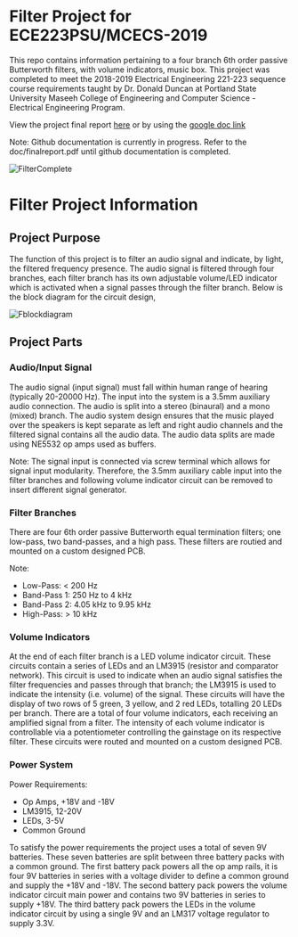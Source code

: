 # Filter Project for ECE223PSU/MCECS-2019

This repo contains information pertaining to a four branch 6th order passive Butterworth filters, with volume indicators, music box.
This project was completed to meet the 2018-2019 Electrical Engineering 221-223 sequence course requirements taught by Dr. Donald Duncan at Portland State University Maseeh College of Engineering and Computer Science - Electrical Engineering Program. 

View the project final report [here](/docs/finalreport.pdf) or by using the [google doc link](https://docs.google.com/document/d/1vV6OJEWidjzbffv2h6qe4K4YXA2pBC030I1_OhE0v94/edit?usp=sharing)

Note: Github documentation is currently in progress. Refer to the doc/finalreport.pdf until github documentation is completed.

![FilterComplete](/img/donepic1.jpg)

# Filter Project Information

## Project Purpose

The function of this project is to filter an audio signal and indicate, by light, the filtered frequency presence. The audio signal is filtered through four branches, each filter branch has its own adjustable volume/LED indicator which is activated when a signal passes through the filter branch. Below is the block diagram for the circuit design,

![Fblockdiagram](/img/blockdiagram.jpg)


## Project Parts

### Audio/Input Signal

The audio signal (input signal) must fall within human range of hearing (typically 20-20000 Hz). The input into the system is a 3.5mm auxiliary audio connection. The audio is split into a stereo (binaural) and a mono (mixed) branch. The audio system design ensures that the music played over the speakers is kept separate as left and right audio channels and the filtered signal contains all the audio data. The audio data splits are made using NE5532 op amps used as buffers.

Note: The signal input is connected via screw terminal which allows for signal input modularity. Therefore, the 3.5mm auxiliary cable input into the filter branches and following volume indicator circuit can be removed to insert different signal generator.

### Filter Branches

There are four 6th order passive Butterworth equal termination filters; one low-pass, two band-passes, and a high pass. These filters are routied and mounted on a custom designed PCB.

Note: 
- Low-Pass: < 200 Hz
- Band-Pass 1: 250 Hz to 4 kHz
- Band-Pass 2: 4.05 kHz to 9.95 kHz
- High-Pass: > 10 kHz

### Volume Indicators

At the end of each filter branch is a LED volume indicator circuit. These circuits contain a series of LEDs and an LM3915 (resistor and comparator network). This circuit is used to indicate when an audio signal satisfies the filter frequencies and passes through that branch; the LM3915 is used to indicate the intensity (i.e. volume) of the signal. These circuits will have the display of two rows of 5 green, 3 yellow, and 2 red LEDs, totalling 20 LEDs per branch. There are a total of four volume indicators, each receiving an amplified signal from a filter.  The intensity of each volume indicator is controllable via a potentiometer controlling the gainstage on its respective filter. These circuits were routed and mounted on a custom designed PCB.

### Power System

Power Requirements:
- Op Amps, +18V and -18V
- LM3915, 12-20V
- LEDs, 3-5V
- Common Ground

To satisfy the power requirements the project uses a total of seven 9V batteries. These seven batteries are split between three battery packs with a common ground. The first battery pack powers all the op amp rails, it is four 9V batteries in series with a voltage divider to define a common ground and supply the +18V and -18V. The second battery pack powers the volume indicator circuit main power and contains two 9V batteries in series to supply +18V. The third battery pack powers the LEDs in the volume indicator circuit by using a single 9V and an LM317 voltage regulator to supply 3.3V.
